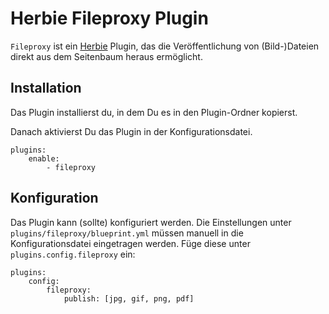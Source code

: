 # Herbie Fileproxy Plugin

`Fileproxy` ist ein [Herbie](http://github.com/getherbie/herbie) Plugin, das die Veröffentlichung von (Bild-)Dateien 
direkt aus dem Seitenbaum heraus ermöglicht.

## Installation

Das Plugin installierst du, in dem Du es in den Plugin-Ordner kopierst.

Danach aktivierst Du das Plugin in der Konfigurationsdatei.

    plugins:
        enable:
            - fileproxy


## Konfiguration

Das Plugin kann (sollte) konfiguriert werden. Die Einstellungen unter `plugins/fileproxy/blueprint.yml` müssen manuell 
in die Konfigurationsdatei eingetragen werden. Füge diese unter `plugins.config.fileproxy` ein:

    plugins:
        config:
            fileproxy:
                publish: [jpg, gif, png, pdf]
